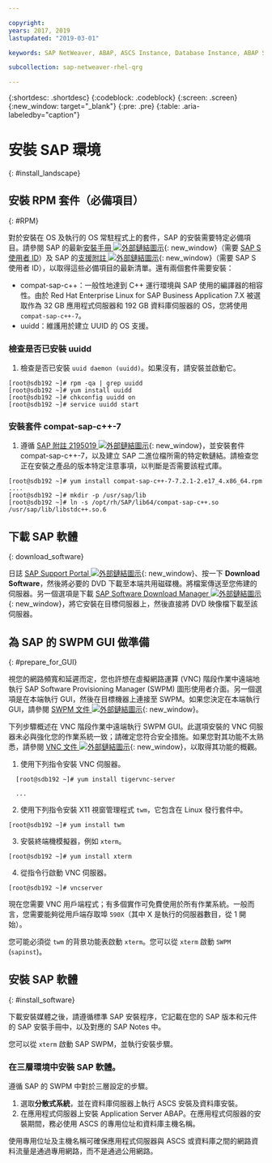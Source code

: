 ```yaml
---

copyright:
years: 2017, 2019
lastupdated: "2019-03-01"

keywords: SAP NetWeaver, ABAP, ASCS Instance, Database Instance, ABAP SAP Central Services, SWPM, application server, database server

subcollection: sap-netweaver-rhel-qrg

---
```


{:shortdesc: .shortdesc}
{:codeblock: .codeblock}
{:screen: .screen}
{:new_window: target="_blank"}
{:pre: .pre}
{:table: .aria-labeledby="caption"}

# 安裝 SAP 環境
{: #install_landscape}

## 安裝 RPM 套件（必備項目）
{: #RPM}

對於安裝在 OS 及執行的 OS 常駐程式上的套件，SAP 的安裝需要特定必備項目。請參閱 SAP 的最新[安裝手冊 ![外部鏈結圖示](../icons/launch-glyph.svg "外部鏈結圖示")](https://support.sap.com/software/installations.html){: new_window}（需要 [SAP S 使用者 ID](/docs/infrastructure/sap-netweaver?topic=sap-netweaver-getting-started#getting-started)）及 SAP 的[支援附註 ![外部鏈結圖示](../icons/launch-glyph.svg "外部鏈結圖示")](https://support.sap.com/notes){: new_window}（需要 SAP S 使用者 ID），以取得這些必備項目的最新清單。還有兩個套件需要安裝：
* compat-sap-c++：一般性地達到 C++ 運行環境與 SAP 使用的編譯器的相容性。由於 Red Hat Enterprise Linux for SAP Business Application 7.X 被選取作為 32 GB 應用程式伺服器和 192 GB 資料庫伺服器的 OS，您將使用 `compat-sap-c++-7`。
* uuidd：維護用於建立 UUID 的 OS 支援。

### 檢查是否已安裝 uuidd

1. 檢查是否已安裝 `uuid daemon (uuidd)`。如果沒有，請安裝並啟動它。
```
[root@sdb192 ~]# rpm -qa | grep uuidd
[root@sdb192 ~]# yum install uuidd
[root@sdb192 ~]# chkconfig uuidd on
[root@sdb192 ~]# service uuidd start
```

### 安裝套件 compat-sap-c++-7

1. 遵循 [SAP 附註 2195019 ![外部鏈結圖示](../icons/launch-glyph.svg "外部鏈結圖示")](https://launchpad.support.sap.com/#/notes/2195019){: new_window}，並安裝套件 compat-sap-c++-7，以及建立 SAP 二進位檔所需的特定軟鏈結。請檢查您正在安裝之產品的版本特定注意事項，以判斷是否需要該程式庫。
```
[root@sdb192 ~]# yum install compat-sap-c++-7-7.2.1-2.e17_4.x86_64.rpm
....
[root@sdb192 ~]# mkdir -p /usr/sap/lib
[root@sdb192 ~]# ln -s /opt/rh/SAP/lib64/compat-sap-c++.so /usr/sap/lib/libstdc++.so.6
```

## 下載 SAP 軟體
{: download_software}

日誌 [SAP Support Portal ![外部鏈結圖示](../icons/launch-glyph.svg "外部鏈結圖示")](https://support.sap.com/en/index.html){: new_window}、按一下 **Download Software**，然後將必要的 DVD 下載至本端共用磁碟機。將檔案傳送至您佈建的伺服器。另一個選項是下載 [SAP Software Download Manager ![外部鏈結圖示](../icons/launch-glyph.svg "外部鏈結圖示")](https://support.sap.com/en/my-support/software-downloads.html#section_995042677){: new_window}，將它安裝在目標伺服器上，然後直接將 DVD 映像檔下載至該伺服器。

## 為 SAP 的 SWPM GUI 做準備
{: #prepare_for_GUI}

視您的網路頻寬和延遲而定，您也許想在虛擬網路運算 (VNC) 階段作業中遠端地執行 SAP Software Provisioning Manager (SWPM) 圖形使用者介面。另一個選項是在本端執行 GUI，然後在目標機器上連接至 SWPM。如果您決定在本端執行 GUI，請參閱 [SWPM 文件 ![外部鏈結圖示](../icons/launch-glyph.svg "外部鏈結圖示")](https://wiki.scn.sap.com/wiki/display/SL/Software+Provisioning+Manager+1.0+and+2.0){: new_window}。

下列步驟概述在 VNC 階段作業中遠端執行 SWPM GUI。此選項安裝的 VNC 伺服器未必與強化您的作業系統一致；請確定您符合安全措施。如果您對其功能不太熟悉，請參閱 [VNC 文件 ![外部鏈結圖示](../icons/launch-glyph.svg "外部鏈結圖示")](http://searchnetworking.techtarget.com/definition/virtual-network-computing){: new_window}，以取得其功能的概觀。

1. 使用下列指令安裝 VNC 伺服器。
```
  [root@sdb192 ~]# yum install tigervnc-server

  ...
```

2. 使用下列指令安裝 X11 視窗管理程式 `twm`，它包含在 Linux 發行套件中。

`[root@sdb192 ~]# yum install twm`

3. 安裝終端機模擬器，例如 `xterm`。

 `[root@sdb192 ~]# yum install xterm`

4. 從指令行啟動 VNC 伺服器。

 `[root@sdb192 ~]# vncserver`

現在您需要 VNC 用戶端程式；有多個實作可免費使用於所有作業系統。一般而言，您需要能夠從用戶端存取埠 `590X`（其中 X 是執行的伺服器數目，從 1 開始）。

您可能必須從 `twm` 的背景功能表啟動 `xterm`。您可以從 `xterm` 啟動 `SWPM` (`sapinst`)。

## 安裝 SAP 軟體
{: #install_software}

下載安裝媒體之後，請遵循標準 SAP 安裝程序，它記載在您的 SAP 版本和元件的 SAP 安裝手冊中，以及對應的 SAP Notes 中。

您可以從 `xterm` 啟動 SAP SWPM，並執行安裝步驟。

### 在三層環境中安裝 SAP 軟體。

遵循 SAP 的 SWPM 中對於三層設定的步驟。

1. 選取**分散式系統**，並在資料庫伺服器上執行 ASCS 安裝及資料庫安裝。
2. 在應用程式伺服器上安裝 Application Server ABAP。在應用程式伺服器的安裝期間，務必使用 ASCS 的專用位址和資料庫主機名稱。

使用專用位址及主機名稱可確保應用程式伺服器與 ASCS 或資料庫之間的網路資料流量是通過專用網路，而不是通過公用網路。
